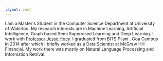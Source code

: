 ```yaml
---
layout: post
---
```




I am a Master's Student in the Computer Science Department at University of Waterloo. My research interests are in Machine Learning, Artificial Intelligence, Graph based Semi Supervised Learning and Deep Learning.  I work with [Professor Jesse Hoey](https://cs.uwaterloo.ca/~jhoey/). 
I graduated from BITS Pilani , Goa Campus in 2014 after which i briefly worked as a Data Scientist at McGraw Hill Financial. My work there was mostly on Natural Language Processing and Information Retrival.



